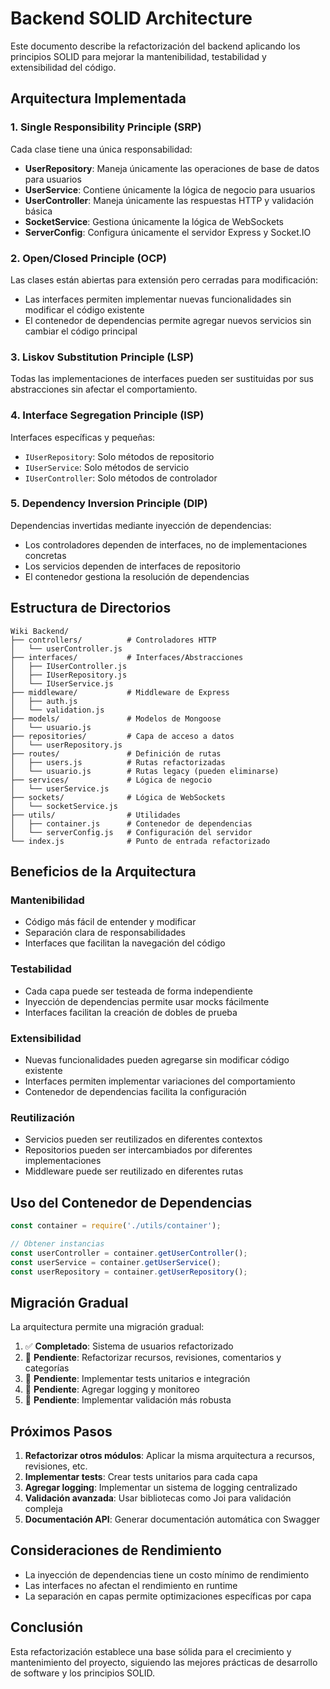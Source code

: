 # Backend SOLID Architecture

Este documento describe la refactorización del backend aplicando los principios SOLID para mejorar la mantenibilidad, testabilidad y extensibilidad del código.

## Arquitectura Implementada

### 1. Single Responsibility Principle (SRP)
Cada clase tiene una única responsabilidad:

- **UserRepository**: Maneja únicamente las operaciones de base de datos para usuarios
- **UserService**: Contiene únicamente la lógica de negocio para usuarios
- **UserController**: Maneja únicamente las respuestas HTTP y validación básica
- **SocketService**: Gestiona únicamente la lógica de WebSockets
- **ServerConfig**: Configura únicamente el servidor Express y Socket.IO

### 2. Open/Closed Principle (OCP)
Las clases están abiertas para extensión pero cerradas para modificación:

- Las interfaces permiten implementar nuevas funcionalidades sin modificar el código existente
- El contenedor de dependencias permite agregar nuevos servicios sin cambiar el código principal

### 3. Liskov Substitution Principle (LSP)
Todas las implementaciones de interfaces pueden ser sustituidas por sus abstracciones sin afectar el comportamiento.

### 4. Interface Segregation Principle (ISP)
Interfaces específicas y pequeñas:

- `IUserRepository`: Solo métodos de repositorio
- `IUserService`: Solo métodos de servicio
- `IUserController`: Solo métodos de controlador

### 5. Dependency Inversion Principle (DIP)
Dependencias invertidas mediante inyección de dependencias:

- Los controladores dependen de interfaces, no de implementaciones concretas
- Los servicios dependen de interfaces de repositorio
- El contenedor gestiona la resolución de dependencias

## Estructura de Directorios

```
Wiki Backend/
├── controllers/          # Controladores HTTP
│   └── userController.js
├── interfaces/           # Interfaces/Abstracciones
│   ├── IUserController.js
│   ├── IUserRepository.js
│   └── IUserService.js
├── middleware/           # Middleware de Express
│   ├── auth.js
│   └── validation.js
├── models/               # Modelos de Mongoose
│   └── usuario.js
├── repositories/         # Capa de acceso a datos
│   └── userRepository.js
├── routes/               # Definición de rutas
│   ├── users.js          # Rutas refactorizadas
│   └── usuario.js        # Rutas legacy (pueden eliminarse)
├── services/             # Lógica de negocio
│   └── userService.js
├── sockets/              # Lógica de WebSockets
│   └── socketService.js
├── utils/                # Utilidades
│   ├── container.js      # Contenedor de dependencias
│   └── serverConfig.js   # Configuración del servidor
└── index.js              # Punto de entrada refactorizado
```

## Beneficios de la Arquitectura

### Mantenibilidad
- Código más fácil de entender y modificar
- Separación clara de responsabilidades
- Interfaces que facilitan la navegación del código

### Testabilidad
- Cada capa puede ser testeada de forma independiente
- Inyección de dependencias permite usar mocks fácilmente
- Interfaces facilitan la creación de dobles de prueba

### Extensibilidad
- Nuevas funcionalidades pueden agregarse sin modificar código existente
- Interfaces permiten implementar variaciones del comportamiento
- Contenedor de dependencias facilita la configuración

### Reutilización
- Servicios pueden ser reutilizados en diferentes contextos
- Repositorios pueden ser intercambiados por diferentes implementaciones
- Middleware puede ser reutilizado en diferentes rutas

## Uso del Contenedor de Dependencias

```javascript
const container = require('./utils/container');

// Obtener instancias
const userController = container.getUserController();
const userService = container.getUserService();
const userRepository = container.getUserRepository();
```

## Migración Gradual

La arquitectura permite una migración gradual:

1. ✅ **Completado**: Sistema de usuarios refactorizado
2. 🔄 **Pendiente**: Refactorizar recursos, revisiones, comentarios y categorías
3. 🔄 **Pendiente**: Implementar tests unitarios e integración
4. 🔄 **Pendiente**: Agregar logging y monitoreo
5. 🔄 **Pendiente**: Implementar validación más robusta

## Próximos Pasos

1. **Refactorizar otros módulos**: Aplicar la misma arquitectura a recursos, revisiones, etc.
2. **Implementar tests**: Crear tests unitarios para cada capa
3. **Agregar logging**: Implementar un sistema de logging centralizado
4. **Validación avanzada**: Usar bibliotecas como Joi para validación compleja
5. **Documentación API**: Generar documentación automática con Swagger

## Consideraciones de Rendimiento

- La inyección de dependencias tiene un costo mínimo de rendimiento
- Las interfaces no afectan el rendimiento en runtime
- La separación en capas permite optimizaciones específicas por capa

## Conclusión

Esta refactorización establece una base sólida para el crecimiento y mantenimiento del proyecto, siguiendo las mejores prácticas de desarrollo de software y los principios SOLID.
